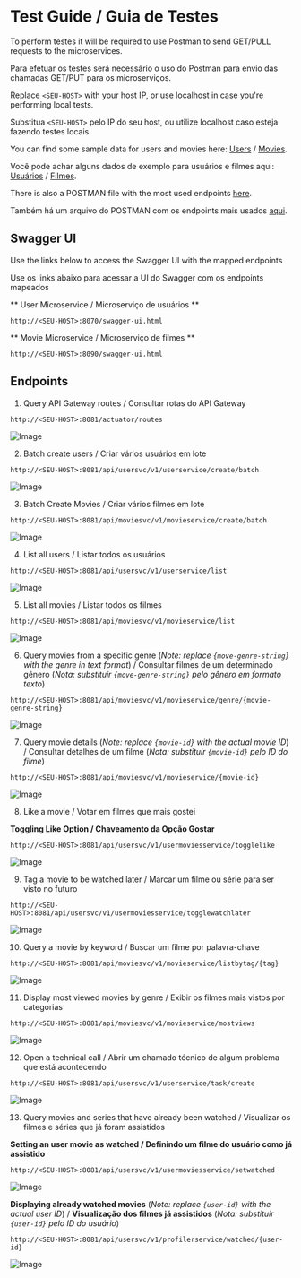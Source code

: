 Test Guide / Guia de Testes
==============

To perform testes it will be required to use Postman to send GET/PULL requests to the microservices.

Para efetuar os testes será necessário o uso do Postman para envio das chamadas GET/PUT para os microserviços.

Replace `<SEU-HOST>` with your host IP, or use localhost in case you're performing local tests.

Substitua `<SEU-HOST>` pelo IP do seu host, ou utilize localhost caso esteja fazendo testes locais.

You can find some sample data for users and movies here: [Users](postman/BatchUsers.json) / [Movies](postman/BatchMovies.json).

Você pode achar alguns dados de exemplo para usuários e filmes aqui: [Usuários](postman/BatchUsers.json) / [Filmes](postman/BatchMovies.json).

There is also a POSTMAN file with the most used endpoints [here](postman/6dvp-flix.postman_collection.json).

Também há um arquivo do POSTMAN com os endpoints mais usados [aqui](postman/6dvp-flix.postman_collection.json).

Swagger UI
----------

Use the links below to access the Swagger UI with the mapped endpoints

Use os links abaixo para acessar a UI do Swagger com os endpoints mapeados

** User Microservice / Microserviço de usuários **

`http://<SEU-HOST>:8070/swagger-ui.html`

** Movie Microservice / Microserviço de filmes **

`http://<SEU-HOST>:8090/swagger-ui.html`

Endpoints
---------

1. Query API Gateway routes / Consultar rotas do API Gateway

```
http://<SEU-HOST>:8081/actuator/routes
```

![Image](images/API-Gateway-Routes.png)

2. Batch create users / Criar vários usuários em lote

```
http://<SEU-HOST>:8081/api/usersvc/v1/userservice/create/batch
```

![Image](images/Batch-Create-Users.png)

3. Batch Create Movies / Criar vários filmes em lote

```
http://<SEU-HOST>:8081/api/moviesvc/v1/movieservice/create/batch
```

![Image](images/Batch-Create-Movies.png)

4. List all users / Listar todos os usuários

```
http://<SEU-HOST>:8081/api/usersvc/v1/userservice/list
```

![Image](images/List-All-Users.png)

5. List all movies / Listar todos os filmes

```
http://<SEU-HOST>:8081/api/moviesvc/v1/movieservice/list
```

![Image](images/List-All-Movies.png)

6. Query movies from a specific genre (_Note: replace `{move-genre-string}` with the genre in text format_) / Consultar filmes de um determinado gênero (_Nota: substituir `{move-genre-string}` pelo gênero em formato texto_)

```
http://<SEU-HOST>:8081/api/moviesvc/v1/movieservice/genre/{movie-genre-string}
```

![Image](images/List-Move-By-Genre.png)


7. Query movie details (_Note: replace `{movie-id}` with the  actual movie ID_) / Consultar detalhes de um filme (_Nota: substituir `{movie-id}` pelo ID do filme_)


```
http://<SEU-HOST>:8081/api/moviesvc/v1/movieservice/{movie-id}
```

![Image](images/Get-Movie-Info.png)


8. Like a movie / Votar em filmes que mais gostei

**Toggling Like Option / Chaveamento da Opção Gostar**

```
http://<SEU-HOST>:8081/api/usersvc/v1/usermoviesservice/togglelike
```

![Image](images/Movie-Toggle-Like.png)


9. Tag a movie to be watched later / Marcar um filme ou série para ser visto no futuro

```
http://<SEU-HOST>:8081/api/usersvc/v1/usermoviesservice/togglewatchlater
```

![Image](images/Movie-Toggle-Watch-Later.png)

10. Query a movie by keyword / Buscar um filme por palavra-chave

```
http://<SEU-HOST>:8081/api/moviesvc/v1/movieservice/listbytag/{tag}
```

![Image](images/Get-Movies-By-Keyword.png)


11. Display most viewed movies by genre / Exibir os filmes mais vistos por categorias

```
http://<SEU-HOST>:8081/api/moviesvc/v1/movieservice/mostviews
```

![Image](images/Movie-Most-Views-By-Genre.png)


12. Open a technical call  /  Abrir um chamado técnico de algum problema que está acontecendo

```
http://<SEU-HOST>:8081/api/usersvc/v1/userservice/task/create
```

![Image](images/Put-User-Task.png)


13. Query movies and series that have already been watched / Visualizar os filmes e séries que já foram assistidos

**Setting an user movie as watched / Definindo um filme do usuário como já assistido**


```
http://<SEU-HOST>:8081/api/usersvc/v1/usermoviesservice/setwatched
```

![Image](images/User-Movie-Set-Watched.png)


**Displaying already watched movies** (_Note: replace `{user-id}` with the  actual user ID_) / **Visualização dos filmes já assistidos** (_Nota: substituir `{user-id}` pelo ID do usuário_)


```
http://<SEU-HOST>:8081/api/usersvc/v1/profilerservice/watched/{user-id}
```

![Image](images/User-Movie-Get-Watched.png)
